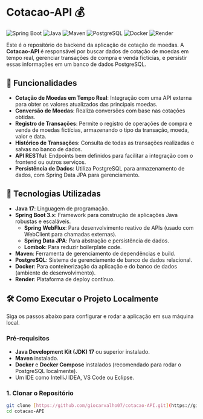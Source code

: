 # Cotacao-API 💰

![Spring Boot](https://img.shields.io/badge/Spring%20Boot-3.2.0-6DB33F?style=for-the-badge&logo=spring-boot&logoColor=white)
![Java](https://img.shields.io/badge/Java-17-007396?style=for-the-badge&logo=java&logoColor=white)
![Maven](https://img.shields.io/badge/Maven-3.9.6-C71A36?style=for-the-badge&logo=apache-maven&logoColor=white)
![PostgreSQL](https://img.shields.io/badge/PostgreSQL-4169E1?style=for-the-badge&logo=postgresql&logoColor=white)
![Docker](https://img.shields.io/badge/Docker-2496ED?style=for-the-badge&logo=docker&logoColor=white)
![Render](https://img.shields.io/badge/Render-2950F8?style=for-the-badge&logo=render&logoColor=white)

Este é o repositório do backend da aplicação de cotação de moedas. A **Cotacao-API** é responsável por buscar dados de cotação de moedas em tempo real, gerenciar transações de compra e venda fictícias, e persistir essas informações em um banco de dados PostgreSQL.

## 🌟 Funcionalidades

* **Cotação de Moedas em Tempo Real**: Integração com uma API externa para obter os valores atualizados das principais moedas.
* **Conversão de Moedas**: Realiza conversões com base nas cotações obtidas.
* **Registro de Transações**: Permite o registro de operações de compra e venda de moedas fictícias, armazenando o tipo da transação, moeda, valor e data.
* **Histórico de Transações**: Consulta de todas as transações realizadas e salvas no banco de dados.
* **API RESTful**: Endpoints bem definidos para facilitar a integração com o frontend ou outros serviços.
* **Persistência de Dados**: Utiliza PostgreSQL para armazenamento de dados, com Spring Data JPA para gerenciamento.

## 🚀 Tecnologias Utilizadas

* **Java 17**: Linguagem de programação.
* **Spring Boot 3.x**: Framework para construção de aplicações Java robustas e escaláveis.
    * **Spring WebFlux**: Para desenvolvimento reativo de APIs (usado com WebClient para chamadas externas).
    * **Spring Data JPA**: Para abstração e persistência de dados.
    * **Lombok**: Para reduzir boilerplate code.
* **Maven**: Ferramenta de gerenciamento de dependências e build.
* **PostgreSQL**: Sistema de gerenciamento de banco de dados relacional.
* **Docker**: Para conteinerização da aplicação e do banco de dados (ambiente de desenvolvimento).
* **Render**: Plataforma de deploy contínuo.

## 🛠️ Como Executar o Projeto Localmente

Siga os passos abaixo para configurar e rodar a aplicação em sua máquina local.

### Pré-requisitos

* **Java Development Kit (JDK) 17** ou superior instalado.
* **Maven** instalado.
* **Docker** e **Docker Compose** instalados (recomendado para rodar o PostgreSQL localmente).
* Um IDE como IntelliJ IDEA, VS Code ou Eclipse.

### 1. Clonar o Repositório

```bash
git clone [https://github.com/giocarvalho07/cotacao-API.git](https://github.com/giocarvalho07/cotacao-API.git)
cd cotacao-API
